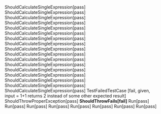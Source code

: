 ShouldCalculateSingleExpression[pass]
ShouldCalculateSingleExpression[pass]
ShouldCalculateSingleExpression[pass]
ShouldCalculateSingleExpression[pass]
ShouldCalculateSingleExpression[pass]
ShouldCalculateSingleExpression[pass]
ShouldCalculateSingleExpression[pass]
ShouldCalculateSingleExpression[pass]
ShouldCalculateSingleExpression[pass]
ShouldCalculateSingleExpression[pass]
ShouldCalculateSingleExpression[pass]
ShouldCalculateSingleExpression[pass]
ShouldCalculateSingleExpression[pass]
ShouldCalculateSingleExpression[pass]
ShouldCalculateSingleExpression[pass]
ShouldCalculateSingleExpression[pass]
ShouldCalculateSingleExpression[pass]
TestFailedTestCase [fail, given, input = 1+1 returns 2 instead of some other expected result]
ShouldThrowProperException[pass]
**ShouldThrowFails[fail]**
Run[pass]
Run[pass]
Run[pass]
Run[pass]
Run[pass]
Run[pass]
Run[pass]
Run[pass]
